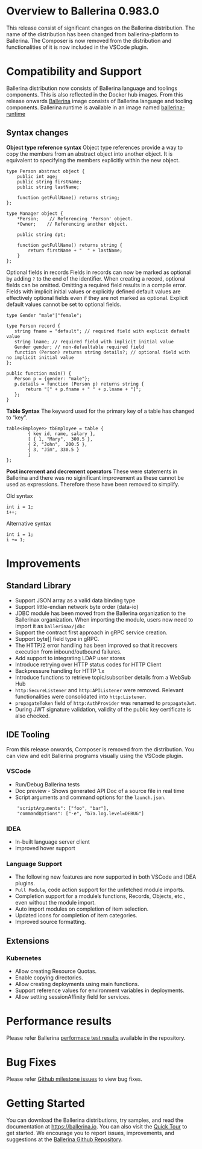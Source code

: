 # Overview to Ballerina 0.983.0

This release consist of significant changes on the Ballerina distribution. The name of the distribution has been changed from ballerina-platform to Ballerina. The Composer is now removed from the distribution and functionalities of it is now included in the VSCode plugin.

# Compatibility and Support

Ballerina distribution now consists of Ballerina language and toolings components. This is also reflected in the Docker hub images. From this release onwards [Ballerina](https://hub.docker.com/r/ballerina/ballerina) image consists of Ballerina language and tooling components. Ballerina runtime is available in an image named [ballerina-runtime](https://hub.docker.com/r/ballerina/ballerina-runtime)

## Syntax changes

**Object type reference syntax**
Object type references provide a way to copy the members from an abstract object into another object. It is equivalent to specifying the members explicitly within the new object.

```ballerina
type Person abstract object {
    public int age;
    public string firstName;
    public string lastName;

    function getFullName() returns string;
};

type Manager object {
    *Person;    // Referencing 'Person' object.
    *Owner;    // Referencing another object.

    public string dpt;

    function getFullName() returns string {
        return firstName + "  " + lastName;
    }
};
```

Optional fields in records
Fields in records can now be marked as optional by adding `?` to the end of the identifier. When creating a record, optional fields can be omitted. Omitting a required field results in a compile error. Fields with implicit initial values or explicitly defined default values are effectively optional fields even if they are not marked as optional. Explicit default values cannot be set to optional fields.

```ballerina
type Gender "male"|"female";

type Person record {
   string fname = "default"; // required field with explicit default value
   string lname; // required field with implicit initial value
   Gender gender; // non-defaultable required field
   function (Person) returns string details?; // optional field with no implicit initial value
};

public function main() {
   Person p = {gender: "male"};
   p.details = function (Person p) returns string {
       return "[" + p.fname + " " + p.lname + "]";
   };
}
```

**Table Syntax**
The keyword used for the primary key of a table has changed to “key”.

```ballerina
table<Employee> tbEmployee = table {
        { key id, name, salary },
        [ { 1, "Mary",  300.5 },
        { 2, "John",  200.5 },
        { 3, "Jim", 330.5 }
        ]
};
```

**Post increment and decrement operators**
These were statements in Ballerina and there was no siginificant improvement as these cannot be used as expressions. Therefore these have been removed to simplify.

Old syntax

```ballerina
int i = 1;
i++;
```

Alternative syntax

```ballerina
int i = 1;
i += 1;
```

# Improvements

## Standard Library

- Support JSON array as a valid data binding type
- Support little-endian network byte order (data-io)
- JDBC module has been moved from the Ballerina organization to the Ballerinax organization. 
              When importing the module, users now need to import it as `ballerinax/jdbc`
- Support the contract first approach in gRPC service creation.
- Support byte[] field type in gRPC.
- The HTTP/2 error handling has been improved so that it recovers execution from inbound/outbound failures.
- Add support to integrating LDAP user stores 
- Introduce retrying over HTTP status codes for HTTP Client
- Backpressure handling for HTTP 1.x
- Introduce functions to retrieve topic/subscriber details from a WebSub Hub
- `http:SecureListener` and `http:APIListener` were removed. Relevant functionalities were consolidated into `http:Listener`.
- `propagateToken` field of `http:AuthProvider` was renamed to `propagateJwt`.
- During JWT signature validation, validity of the public key certificate is also checked.

## IDE Tooling

From this release onwards, Composer is removed from the distribution. You can view and edit Ballerina programs visually using the VSCode plugin.

### VSCode

- Run/Debug Ballerina tests
- Doc preview - Shows generated API Doc of a source file in real time
- Script arguments and command options for the `launch.json`.

```ballerina
    "scriptArguments": ["foo", "bar"],
    "commandOptions": ["-e", "b7a.log.level=DEBUG"]
```

### IDEA

- In-built language server client
- Improved hover support

### Language Support

- The following new features are now supported in both VSCode and IDEA plugins.
- `Pull Module`, code action support for the unfetched module imports.
- Completion support for a module’s functions, Records, Objects, etc., even without the module import.
- Auto import modules on completion of item selection.
- Updated icons for completion of item categories.
- Improved source formatting.

## Extensions

### Kubernetes

- Allow creating Resource Quotas.
- Enable copying directories.
- Allow creating deployments using main functions.
- Support reference values for environment variables in deployments.
- Allow setting sessionAffinity field for services.

# Performance results

Please refer Ballerina [performace test results](https://github.com/ballerina-platform/ballerina-lang/blob/v0.983.0/performance/benchmarks/summary.md) available in the repository.

# Bug Fixes

Please refer [Github milestone issues](https://github.com/ballerina-platform/ballerina-lang/issues?q=is%3Aissue+milestone%3A0.983.0+is%3Aclosed+label%3AType%2FBug) to view bug fixes.

# Getting Started

You can download the Ballerina distributions, try samples, and read the documentation at https://ballerina.io. You can also visit the [Quick Tour](https://ballerina.io/learn/quick-tour/) to get started. We encourage you to report issues, improvements, and suggestions at the [Ballerina Github Repository](https://github.com/ballerina-platform/ballerina-lang).
